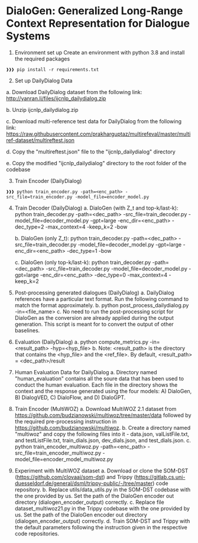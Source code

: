 # DialoGen: Generalized Long-Range Context Representation for Dialogue Systems

1. Environment set up 
Create an environment with python 3.8 and install the required packages
```console
❱❱❱ pip install -r requirements.txt
```

2. Set up DailyDialog Data
	
 a. Download DailyDialog dataset from the following link: http://yanran.li/files/ijcnlp_dailydialog.zip
	
 b. Unzip ijcnlp_dailydialog.zip
	
 c. Download multi-reference test data for DailyDialog from the following link: https://raw.githubusercontent.com/prakharguptaz/multirefeval/master/multiref-dataset/multireftest.json
	
 d. Copy the "multireftest.json" file to the "ijcnlp_dailydialog" directory
	
 e. Copy the modified "ijcnlp_dailydialog" directory to the root folder of the codebase  

3. Train Encoder (DailyDialog)
```console
❱❱❱ python train_encoder.py -path=<enc_path> -src_file=train_encoder.py -model_file=encoder_model.py
```

4. Train Decoder (DailyDialog)
	a. DialoGen (with Z_t and top-k/last-k): python train_decoder.py -path=<dec_path> -src_file=train_decoder.py -model_file=decoder_model.py -gpt=large -enc_dir=<enc_path> -dec_type=2 -max_context=4 -keep_k=2 -bow

	b. DialoGen (only Z_t): python train_decoder.py -path=<dec_path> -src_file=train_decoder.py -model_file=decoder_model.py -gpt=large  -enc_dir=<enc_path> -dec_type=1 -bow

	c. DialoGen (only top-k/last-k): python train_decoder.py -path=<dec_path> -src_file=train_decoder.py -model_file=decoder_model.py -gpt=large -enc_dir=<enc_path> -dec_type=0 -max_context=4 -keep_k=2

6. Post-processing generated dialogues (DailyDialog)
	a. DailyDialog references have a particular text format. Run the following command to match the format approximately. 
	b. python post_process_dailydialog.py -in=<file_name>
	c. No need to run the post-processing script for DialoGen as the conversion are already applied during the output generation. This script is meant for to convert the output of other baselines.

7. Evaluation (DailyDialog)
	a. python compute_metrics.py -in=<result_path> -hyp=<hyp_file>
	b. Note: <result_path> is the directory that contains the <hyp_file> and the <ref_file>. By default, <result_path> = <dec_path>/result

8. Human Evaluation Data for DailyDialog
	a. Directory named "human_evaluation" contains all the soure data that has been used to conduct the human evaluation. Each file in the directory shows the context and the response generated using the four models: A) DialoGen, B) DialogVED, C) DialoFlow, and D) DialoGPT.

9. Train Encoder (MultiWOZ)
	a. Download MultiWOZ 2.1 dataset from https://github.com/budzianowski/multiwoz/tree/master/data followed by the required pre-processing instruction in https://github.com/budzianowski/multiwoz. 
	b. Create a directory named "multiwoz" and copy the following files into it - data.json, valListFile.txt, and testListFile.txt, train_dials.json, dev_dials.json, and test_dials.json.
	c. python train_encoder_multiwoz.py -path=<enc_path> -src_file=train_encoder_multiwoz.py -model_file=encoder_model_multiwoz.py

10. Experiment with MultiWOZ dataset
	a. Download or clone the SOM-DST (https://github.com/clovaai/som-dst) and Trippy (https://gitlab.cs.uni-duesseldorf.de/general/dsml/trippy-public/-/tree/master) code repository.
	b. Replace utils/data_utils.py in the SOM-DST codebase with the one provided by us. Set the path of the DialoGen encoder out directory (dialogen_encoder_output) correctly.
	c. Replace file dataset_multiwoz21.py in the Trippy codebase with the one provided by us. Set the path of the DialoGen encoder out directory (dialogen_encoder_output) correctly.
	d. Train SOM-DST and Trippy with the default parameters following the instruction given in the respective code repositories.
